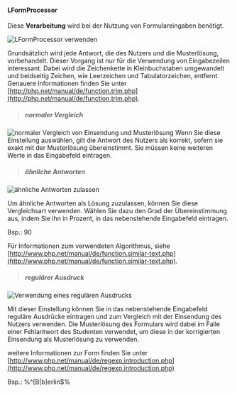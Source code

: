 #### LFormProcessor ####
Diese **Verarbeitung** wird bei der Nutzung von Formulareingaben benötigt.

![](LFormProcessor.png "LFormProcessor verwenden")

Grundsätzlich wird jede Antwort, die des Nutzers und die Musterlösung, vorbehandelt. Dieser Vorgang ist nur für die Verwendung von Eingabezeilen interessant. Dabei wird die Zeichenkette in Kleinbuchstaben umgewandelt und beidseitig Zeichen, wie Leerzeichen und Tabulatorzeichen, entfernt.
Genauere Informationen finden Sie unter [http://php.net/manual/de/function.trim.php](http://php.net/manual/de/function.trim.php).

>##### normaler Vergleich

![](LFormProcessorNormal.png "normaler Vergleich von Einsendung und Musterlösung")
Wenn Sie diese Einstellung auswählen, gilt die Antwort des Nutzers als korrekt, sofern sie exakt mit der Musterlösung übereinstimmt. Sie müssen keine weiteren Werte in das Eingabefeld eintragen.

>##### ähnliche Antworten

![](LFormProcessorAhnlichkeit.png "ähnliche Antworten zulassen")

Um ähnliche Antworten als Lösung zuzulassen, können Sie diese Vergleichsart verwenden. Wählen Sie dazu den Grad der Übereinstimmung aus, indem Sie ihn in Prozent, in das nebenstehende Eingabefeld eintragen.

Bsp.: 90

Für Informationen zum verwendeten Algorithmus, siehe [http://www.php.net/manual/de/function.similar-text.php](http://www.php.net/manual/de/function.similar-text.php).


>##### regulärer Ausdruck

![](LFormProcessorRegular.png "Verwendung eines regulären Ausdrucks")

Mit dieser Einstellung können Sie in das nebenstehende Eingabefeld reguläre Ausdrücke eintragen und zum Vergleich mit der Einsendung des Nutzers verwenden. Die Musterlösung des Formulars wird dabei im Falle einer Fehlantwort des Studenten verwendet, um diese in der korrigierten Einsendung als Musterlösung zu verwenden.

weitere Informationen zur Form finden Sie unter
[http://www.php.net/manual/de/regexp.introduction.php](http://www.php.net/manual/de/regexp.introduction.php)

Bsp.: %^[B|b]erlin$%